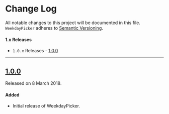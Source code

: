 # Change Log
All notable changes to this project will be documented in this file.
`WeekdayPicker` adheres to [Semantic Versioning](http://semver.org/).


#### 1.x Releases
- `1.0.x` Releases - [1.0.0](#100)

---

## [1.0.0](https://github.com/Alamofire/Alamofire/releases/tag/1.0.0)
Released on 8 March 2018.

#### Added
- Initial release of WeekdayPicker.
